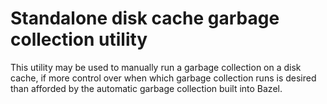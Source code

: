 # Standalone disk cache garbage collection utility

This utility may be used to manually run a garbage collection on a disk cache,
if more control over when which garbage collection runs is desired than afforded
by the automatic garbage collection built into Bazel.
